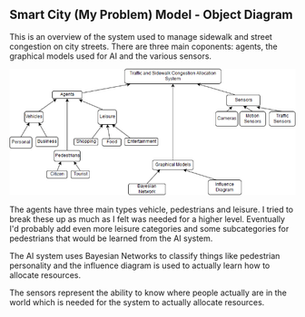 ## Smart City (My Problem) Model - Object Diagram

This is an overview of the system used to manage sidewalk and street congestion on city streets. There are three main coponents: agents, the graphical models used for AI and the various sensors.

![Example Object Diagram](../images/StreetObject.png)

The agents have three main types vehicle, pedestrians and leisure. I tried to break these up as much as I felt was needed for a higher level. Eventually I'd probably add even more leisure categories and some subcategories for pedestrians that would be learned from the AI system.

The AI system uses Bayesian Networks to classify things like pedestrian personality and the influence diagram is used to actually learn how to allocate resources. 

The sensors represent the ability to know where people actually are in the world which is needed for the system to actually allocate resources.
